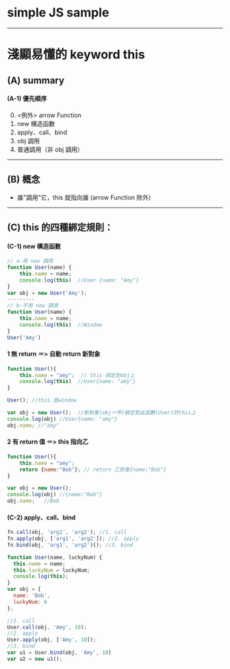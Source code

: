 # simple JS sample
---
# 淺顯易懂的 keyword this
## (A) summary
#### (A-1) 優先順序
0. <例外> arrow Function 
1. new 構造函數
2. apply、call、bind
3. obj 調用
4. 普通調用（非 obj 調用）

---
## (B) 概念
- 誰"調用"它，this 就指向誰 (arrow Function 除外)
---
## (C) this 的四種綁定規則：
#### (C-1) new 構造函數
```js
// a-用 new 調用
function User(name) {
    this.name = name;
    console.log(this)  //User {name: "Amy"}
}
var obj = new User('Amy');
---------
// b-不用 new 調用
function User(name) {
    this.name = name;
    console.log(this)  //Window
}
User('Amy')
```
#### 1 無 return ＝> 自動 return 新對象
```js
function User(){
    this.name = "amy";  // this 绑定到obj上
    console.log(this)  //User{name: "amy"} 
}

User(); //this 是window

var obj = new User();  //新對象(obj＝甲)綁定到此函數(User)的this上
console.log(obj) //User{name: "amy"}
obj.name; //"amy"
```
#### 2 有 return 值 ＝> this 指向乙
```js
function User(){
    this.name = "amy";
    return {name:"Bob"}; // return 乙對象{name:"Bob"}
}

var obj = new User(); 
console.log(obj) //{name:"Bob"}
obj.name;   //Bob
```
#### (C-2) apply、call、bind
```js
fn.call(obj, 'arg1', 'arg2'); //1. call
fn.apply(obj, ['arg1', 'arg2']); //2. apply
fn.bind(obj, 'arg1', 'arg2')(); //3. bind
```
```js
function User(name, luckyNum) {
  this.name = name;
  this.luckyNum = luckyNum;
  console.log(this);
}
var obj = {
  name: 'Bob',
  luckyNum: 6
};

//1. call
User.call(obj, 'Amy', 10);
//2. apply
User.apply(obj, ['Amy', 10]);
//3. bind
var u1 = User.bind(obj, 'Amy', 10)
var u2 = new u1();
```
